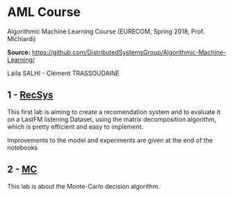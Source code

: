 # AML Course
Algorithmic Machine Learning Course (EURECOM, Spring 2018, Prof. Michiardi)

**Source:** https://github.com/DistributedSystemsGroup/Algorithmic-Machine-Learning/

Laïla SALHI - Clément TRASSOUDAINE

## 1 - [RecSys](https://github.com/intv0id/AML_Course/tree/master/1-RecSys)

This first lab is aiming to create a recomendation system and to evaluate it on a LastFM listening Dataset, using the matrix decomposition algorithm, which is pretty efficient and easy to implement. 

Improvements to the model and experiments are given at the end of the notebooks

## 2 - [MC](thttps://github.com/intv0id/AML_Course/tree/master/2-MC)

This lab is about the Monte-Carlo decision algorithm.


